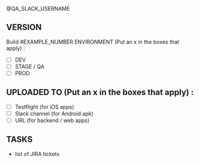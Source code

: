 
@QA_SLACK_USERNAME

## VERSION
Build #EXAMPLE_NUMBER
ENVIRONMENT (Put an x in the boxes that apply) :
* [ ] DEV
* [ ] STAGE / QA
* [ ] PROD

## UPLOADED TO (Put an x in the boxes that apply) :
* [ ] Testflight (for iOS apps)
* [ ] Slack channel (for Android apk)
* [ ] URL (for backend / web apps)

## TASKS
- list of JIRA tickets
